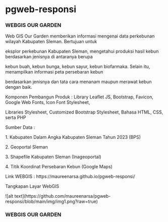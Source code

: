 # pgweb-responsi

<h3>WEBGIS OUR GARDEN</h3>
<p>Web GIS Our Garden memberikan informasi mengenai data perkebunan wilayah Kabupaten Sleman. Bertujuan untuk</p> <p>eksplor perkebunan Kabupaten Sleman, mengetahui produksi hasil kebun berdasarkan jenisnya di antaranya berupa</p>
<p>kebun buah, kebun bunga, kebun sayur, kebun biofarmaka. Selain itu, menampilkan informasi peta persebaran kebun<p>
<p>berdasarkan jenisnya dan tata cara menanam maupun merawat kebun dengan baik.</p>

<p>Komponen Pembangun Produk : Library Leaflet JS, Bootstrap, Favicon, Google Web Fonts, Icon Font Stylesheet,</p> <p>Libraries Stylesheet, Customized Bootstrap Stylesheet, Bahasa HTML, CSS, serta PHP</p>
<p>Sumber Data               : </p>
<p>1. Kabupaten Dalam Angka Kabupaten Sleman Tahun 2023 (BPS)</p>
<p>                            2. Geoportal Sleman</p>
<p>                            3. Shapefile Kabupaten Sleman (Inageoportal)</p>
<p>                            4. Titik Koordinat Persebaran Kebun (Google Maps)</p>
<p>Link WEBGIS               : https://maureenarsa.github.io/pgweb-responsi/</p>

<p>Tangkapan Layar WebGIS</p>
![alt text](https://github.com/maureenarsa/pgweb-responsi/blob/main/img/img1.png?raw=true)
<h3>WEBGIS OUR GARDEN</h3>
